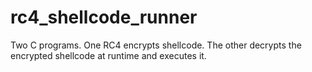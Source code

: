 # rc4_shellcode_runner
Two C programs. One RC4 encrypts shellcode. The other decrypts the encrypted shellcode at runtime and executes it.
